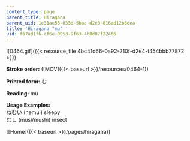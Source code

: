 ```yaml
---
content_type: page
parent_title: Hiragana
parent_uid: 1e31ae55-033d-5bae-d2e0-816ad12b6dea
title: 'Hiragana "mu" '
uid: f67ad1f6-cf6e-0953-9f63-4b8d07f22466
---
```


![0464.gif]({{< resource_file 4bc41d66-0a92-210f-d2e4-f454bbb77872 >}})

**Stroke order:** ([MOV]({{< baseurl >}}/resources/0464-1))

**Printed form:** む

**Reading:** mu

**Usage Examples:**  
ねむい (nemui) sleepy  
むし (musi/mushi) insect

  
\[[Home]({{< baseurl >}}/pages/hiragana)\]